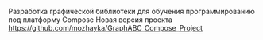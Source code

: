Разработка графической библиотеки для обучения программированию под платформу Compose
Новая версия проекта https://github.com/mozhayka/GraphABC_Compose_Project
